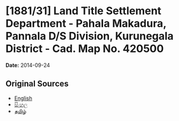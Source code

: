 # [1881/31] Land Title Settlement Department - Pahala Makadura, Pannala D/S Division, Kurunegala District - Cad. Map No. 420500

**Date:** 2014-09-24

## Original Sources

- [English](https://documents.gov.lk/view/extra-gazettes/2014/9/1881-31_E.pdf)
- [සිංහල](https://documents.gov.lk/view/extra-gazettes/2014/9/1881-31_S.pdf)
- [தமிழ்](https://documents.gov.lk/view/extra-gazettes/2014/9/1881-31_T.pdf)
